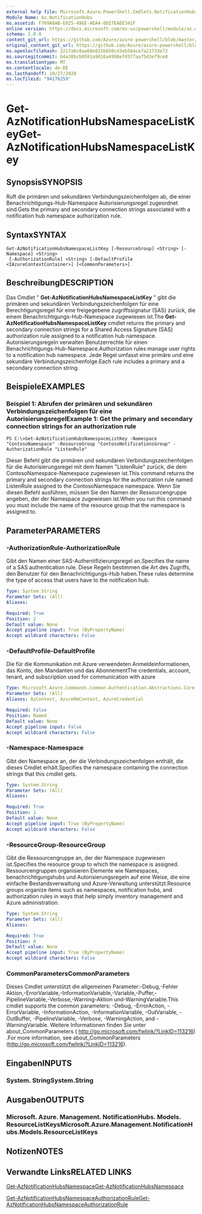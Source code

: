 ```yaml
---
external help file: Microsoft.Azure.PowerShell.Cmdlets.NotificationHubs.dll-Help.xml
Module Name: Az.NotificationHubs
ms.assetid: F769A8AB-E025-49EE-AEA4-0D27EAEE341F
online version: https://docs.microsoft.com/en-us/powershell/module/az.notificationhubs/get-aznotificationhubsnamespacelistkey
schema: 2.0.0
content_git_url: https://github.com/Azure/azure-powershell/blob/master/src/NotificationHubs/NotificationHubs/help/Get-AzNotificationHubsNamespaceListKey.md
original_content_git_url: https://github.com/Azure/azure-powershell/blob/master/src/NotificationHubs/NotificationHubs/help/Get-AzNotificationHubsNamespaceListKey.md
ms.openlocfilehash: 2217a0c8aa68e815b650cd3eb564ce7a21733e72
ms.sourcegitcommit: b4a38bcb0501a9016a4998efd377aa75d3ef9ce8
ms.translationtype: MT
ms.contentlocale: de-DE
ms.lasthandoff: 10/27/2020
ms.locfileid: "94176259"
---
```

# <span data-ttu-id="25b4b-101">Get-AzNotificationHubsNamespaceListKey</span><span class="sxs-lookup"><span data-stu-id="25b4b-101">Get-AzNotificationHubsNamespaceListKey</span></span>

## <span data-ttu-id="25b4b-102">Synopsis</span><span class="sxs-lookup"><span data-stu-id="25b4b-102">SYNOPSIS</span></span>
<span data-ttu-id="25b4b-103">Ruft die primären und sekundären Verbindungszeichenfolgen ab, die einer Benachrichtigungs-Hub-Namespace Autorisierungsregel zugeordnet sind.</span><span class="sxs-lookup"><span data-stu-id="25b4b-103">Gets the primary and secondary connection strings associated with a notification hub namespace authorization rule.</span></span>

## <span data-ttu-id="25b4b-104">Syntax</span><span class="sxs-lookup"><span data-stu-id="25b4b-104">SYNTAX</span></span>

```
Get-AzNotificationHubsNamespaceListKey [-ResourceGroup] <String> [-Namespace] <String>
 [-AuthorizationRule] <String> [-DefaultProfile <IAzureContextContainer>] [<CommonParameters>]
```

## <span data-ttu-id="25b4b-105">Beschreibung</span><span class="sxs-lookup"><span data-stu-id="25b4b-105">DESCRIPTION</span></span>
<span data-ttu-id="25b4b-106">Das Cmdlet " **Get-AzNotificationHubsNamespaceListKey** " gibt die primären und sekundären Verbindungszeichenfolgen für eine Berechtigungsregel für eine freigegebene zugriffssignatur (SAS) zurück, die einem Benachrichtigungs-Hub-Namespace zugewiesen ist.</span><span class="sxs-lookup"><span data-stu-id="25b4b-106">The **Get-AzNotificationHubsNamespaceListKey** cmdlet returns the primary and secondary connection strings for a Shared Access Signature (SAS) authorization rule assigned to a notification hub namespace.</span></span>
<span data-ttu-id="25b4b-107">Autorisierungsregeln verwalten Benutzerrechte für einen Benachrichtigungs-Hub-Namespace.</span><span class="sxs-lookup"><span data-stu-id="25b4b-107">Authorization rules manage user rights to a notification hub namespace.</span></span>
<span data-ttu-id="25b4b-108">Jede Regel umfasst eine primäre und eine sekundäre Verbindungszeichenfolge.</span><span class="sxs-lookup"><span data-stu-id="25b4b-108">Each rule includes a primary and a secondary connection string.</span></span>

## <span data-ttu-id="25b4b-109">Beispiele</span><span class="sxs-lookup"><span data-stu-id="25b4b-109">EXAMPLES</span></span>

### <span data-ttu-id="25b4b-110">Beispiel 1: Abrufen der primären und sekundären Verbindungszeichenfolgen für eine Autorisierungsregel</span><span class="sxs-lookup"><span data-stu-id="25b4b-110">Example 1: Get the primary and secondary connection strings for an authorization rule</span></span>
```
PS C:\>Get-AzNotificationHubsNamespaceListKey -Namespace "ContosoNamespace" -ResourceGroup "ContosoNotificationsGroup" -AuthorizationRule "ListenRule"
```

<span data-ttu-id="25b4b-111">Dieser Befehl gibt die primären und sekundären Verbindungszeichenfolgen für die Autorisierungsregel mit dem Namen "ListenRule" zurück, die dem ContosoNamespace-Namespace zugewiesen ist.</span><span class="sxs-lookup"><span data-stu-id="25b4b-111">This command returns the primary and secondary connection strings for the authorization rule named ListenRule assigned to the ContosoNamespace namespace.</span></span>
<span data-ttu-id="25b4b-112">Wenn Sie diesen Befehl ausführen, müssen Sie den Namen der Ressourcengruppe angeben, der der Namespace zugewiesen ist.</span><span class="sxs-lookup"><span data-stu-id="25b4b-112">When you run this command you must include the name of the resource group that the namespace is assigned to.</span></span>

## <span data-ttu-id="25b4b-113">Parameter</span><span class="sxs-lookup"><span data-stu-id="25b4b-113">PARAMETERS</span></span>

### <span data-ttu-id="25b4b-114">-AuthorizationRule</span><span class="sxs-lookup"><span data-stu-id="25b4b-114">-AuthorizationRule</span></span>
<span data-ttu-id="25b4b-115">Gibt den Namen einer SAS-Authentifizierungsregel an.</span><span class="sxs-lookup"><span data-stu-id="25b4b-115">Specifies the name of a SAS authentication rule.</span></span>
<span data-ttu-id="25b4b-116">Diese Regeln bestimmen die Art des Zugriffs, den Benutzer für den Benachrichtigungs-Hub haben.</span><span class="sxs-lookup"><span data-stu-id="25b4b-116">These rules determine the type of access that users have to the notification hub.</span></span>

```yaml
Type: System.String
Parameter Sets: (All)
Aliases:

Required: True
Position: 2
Default value: None
Accept pipeline input: True (ByPropertyName)
Accept wildcard characters: False
```

### <span data-ttu-id="25b4b-117">-DefaultProfile</span><span class="sxs-lookup"><span data-stu-id="25b4b-117">-DefaultProfile</span></span>
<span data-ttu-id="25b4b-118">Die für die Kommunikation mit Azure verwendeten Anmeldeinformationen, das Konto, den Mandanten und das Abonnement</span><span class="sxs-lookup"><span data-stu-id="25b4b-118">The credentials, account, tenant, and subscription used for communication with azure</span></span>

```yaml
Type: Microsoft.Azure.Commands.Common.Authentication.Abstractions.Core.IAzureContextContainer
Parameter Sets: (All)
Aliases: AzContext, AzureRmContext, AzureCredential

Required: False
Position: Named
Default value: None
Accept pipeline input: False
Accept wildcard characters: False
```

### <span data-ttu-id="25b4b-119">-Namespace</span><span class="sxs-lookup"><span data-stu-id="25b4b-119">-Namespace</span></span>
<span data-ttu-id="25b4b-120">Gibt den Namespace an, der die Verbindungszeichenfolgen enthält, die dieses Cmdlet erhält.</span><span class="sxs-lookup"><span data-stu-id="25b4b-120">Specifies the namespace containing the connection strings that this cmdlet gets.</span></span>

```yaml
Type: System.String
Parameter Sets: (All)
Aliases:

Required: True
Position: 1
Default value: None
Accept pipeline input: True (ByPropertyName)
Accept wildcard characters: False
```

### <span data-ttu-id="25b4b-121">-ResourceGroup</span><span class="sxs-lookup"><span data-stu-id="25b4b-121">-ResourceGroup</span></span>
<span data-ttu-id="25b4b-122">Gibt die Ressourcengruppe an, der der Namespace zugewiesen ist.</span><span class="sxs-lookup"><span data-stu-id="25b4b-122">Specifies the resource group to which the namespace is assigned.</span></span>
<span data-ttu-id="25b4b-123">Ressourcengruppen organisieren Elemente wie Namespaces, benachrichtigungshubs und Autorisierungsregeln auf eine Weise, die eine einfache Bestandsverwaltung und Azure-Verwaltung unterstützt.</span><span class="sxs-lookup"><span data-stu-id="25b4b-123">Resource groups organize items such as namespaces, notification hubs, and authorization rules in ways that help simply inventory management and Azure administration.</span></span>

```yaml
Type: System.String
Parameter Sets: (All)
Aliases:

Required: True
Position: 0
Default value: None
Accept pipeline input: True (ByPropertyName)
Accept wildcard characters: False
```

### <span data-ttu-id="25b4b-124">CommonParameters</span><span class="sxs-lookup"><span data-stu-id="25b4b-124">CommonParameters</span></span>
<span data-ttu-id="25b4b-125">Dieses Cmdlet unterstützt die allgemeinen Parameter:-Debug,-Fehler Aktion,-ErrorVariable,-InformationVariable,-Variable,-Puffer,-PipelineVariable,-Verbose,-Warning-Aktion und-WarningVariable.</span><span class="sxs-lookup"><span data-stu-id="25b4b-125">This cmdlet supports the common parameters: -Debug, -ErrorAction, -ErrorVariable, -InformationAction, -InformationVariable, -OutVariable, -OutBuffer, -PipelineVariable, -Verbose, -WarningAction, and -WarningVariable.</span></span> <span data-ttu-id="25b4b-126">Weitere Informationen finden Sie unter about_CommonParameters ( http://go.microsoft.com/fwlink/?LinkID=113216) .</span><span class="sxs-lookup"><span data-stu-id="25b4b-126">For more information, see about_CommonParameters (http://go.microsoft.com/fwlink/?LinkID=113216).</span></span>

## <span data-ttu-id="25b4b-127">Eingaben</span><span class="sxs-lookup"><span data-stu-id="25b4b-127">INPUTS</span></span>

### <span data-ttu-id="25b4b-128">System. String</span><span class="sxs-lookup"><span data-stu-id="25b4b-128">System.String</span></span>

## <span data-ttu-id="25b4b-129">Ausgaben</span><span class="sxs-lookup"><span data-stu-id="25b4b-129">OUTPUTS</span></span>

### <span data-ttu-id="25b4b-130">Microsoft. Azure. Management. NotificationHubs. Models. ResourceListKeys</span><span class="sxs-lookup"><span data-stu-id="25b4b-130">Microsoft.Azure.Management.NotificationHubs.Models.ResourceListKeys</span></span>

## <span data-ttu-id="25b4b-131">Notizen</span><span class="sxs-lookup"><span data-stu-id="25b4b-131">NOTES</span></span>

## <span data-ttu-id="25b4b-132">Verwandte Links</span><span class="sxs-lookup"><span data-stu-id="25b4b-132">RELATED LINKS</span></span>

[<span data-ttu-id="25b4b-133">Get-AzNotificationHubsNamespace</span><span class="sxs-lookup"><span data-stu-id="25b4b-133">Get-AzNotificationHubsNamespace</span></span>](./Get-AzNotificationHubsNamespace.md)

[<span data-ttu-id="25b4b-134">Get-AzNotificationHubsNamespaceAuthorizationRule</span><span class="sxs-lookup"><span data-stu-id="25b4b-134">Get-AzNotificationHubsNamespaceAuthorizationRule</span></span>](./Get-AzNotificationHubsNamespaceAuthorizationRule.md)


